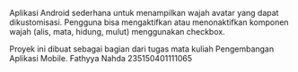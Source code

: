 Aplikasi Android sederhana untuk menampilkan wajah avatar yang dapat dikustomisasi. 
Pengguna bisa mengaktifkan atau menonaktifkan komponen wajah (alis, mata, hidung, mulut) menggunakan checkbox.

Proyek ini dibuat sebagai bagian dari tugas mata kuliah Pengembangan Aplikasi Mobile.
Fathyya Nahda
235150401111065
